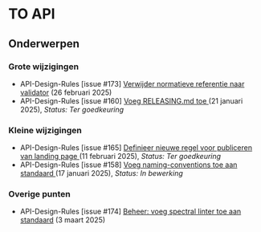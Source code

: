 <!-----------------------------







   :warning: Dit bestand wordt automatisch gegenereerd.
   :warning: Handmatige toevoegingen worden overschreven.







----------------------------->
# TO API
## Onderwerpen

### Grote wijzigingen
* API-Design-Rules [issue #173] [Verwijder normatieve referentie naar validator](https://github.com/Logius-standaarden/API-Design-Rules/issues/173) (26 februari 2025)
* API-Design-Rules [issue #160] [Voeg RELEASING.md toe](https://github.com/Logius-standaarden/API-Design-Rules/pull/160) (21 januari 2025), _Status: Ter goedkeuring_

### Kleine wijzigingen
* API-Design-Rules [issue #165] [Definieer nieuwe regel voor publiceren van landing page](https://github.com/Logius-standaarden/API-Design-Rules/pull/165) (11 februari 2025), _Status: Ter goedkeuring_
* API-Design-Rules [issue #158] [Voeg naming-conventions toe aan standaard](https://github.com/Logius-standaarden/API-Design-Rules/pull/158) (17 januari 2025), _Status: In bewerking_

### Overige punten
* API-Design-Rules [issue #174] [Beheer: voeg spectral linter toe aan standaard](https://github.com/Logius-standaarden/API-Design-Rules/pull/174) (3 maart 2025)
